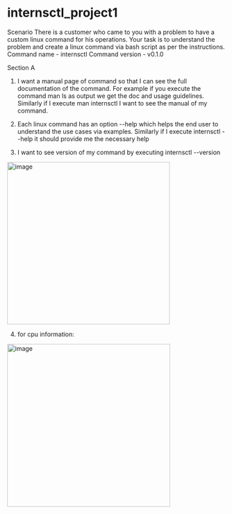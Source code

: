 # internsctl_project1
Scenario There is a customer who came to you with a problem to have a custom linux
command for his operations. Your task is to understand the problem and create a linux
command via bash script as per the instructions.
Command name - internsctl
Command version - v0.1.0

Section A
1. I want a manual page of command so that I can see the full documentation of the command.
For example if you execute the command
man ls
as output we get the doc and usage guidelines. Similarly if I execute man internsctl I want
to see the manual of my command.
2. Each linux command has an option --help which helps the end user to understand the use
cases via examples. Similarly if I execute internsctl --help it should provide me the
necessary help

3. I want to see version of my command by executing
internsctl --version

<img width="374" alt="image" src="https://github.com/Akash19sept/internsctl_project1/assets/127194626/05dfaa0e-e488-4f13-8e16-ffbdbdef7877">

4. for cpu information:

<img width="375" alt="image" src="https://github.com/Akash19sept/internsctl_project1/assets/127194626/b247e1ba-b00b-41fe-a56a-1da80a60c4dc">




